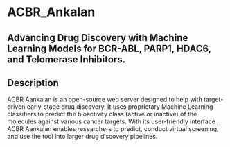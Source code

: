 # ACBR_Ankalan

## Advancing Drug Discovery with Machine Learning Models for BCR-ABL, PARP1, HDAC6, and Telomerase Inhibitors.

## Description 
ACBR Aankalan is an open-source web server designed to help with target-driven early-stage drug discovery. It uses proprietary Machine Learning classifiers to predict the bioactivity class (active or inactive) of the molecules against various cancer targets.  With its user-friendly interface , ACBR Aankalan enables researchers to predict, conduct virtual screening, and use the tool into larger drug discovery pipelines.
